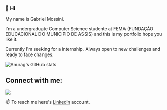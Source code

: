 ### 👋 Hi 
My name is Gabriel Mossini.

 I'm a undergraduate Computer Science studente at FEMA (FUNDAÇÃO EDUCACIONAL DO MUNICIPIO DE ASSIS) and this is my portfolio hope you like it. 

 Currently I'm seeking for a internship. Always open to new challenges and ready to face changes.

![Anurag's GitHub stats](https://github-readme-stats.vercel.app/api?username=gamossini&show_icons=true&theme=midnight-purple)

## Connect with me:
<img src="{https://img.shields.io/badge/LinkedIn-0077B5?style=for-the-badge&logo=linkedin&logoColor=white}" />

📫 To reach me here's [Linkedin](https://www.linkedin.com/in/gabrielmossini/) account.
